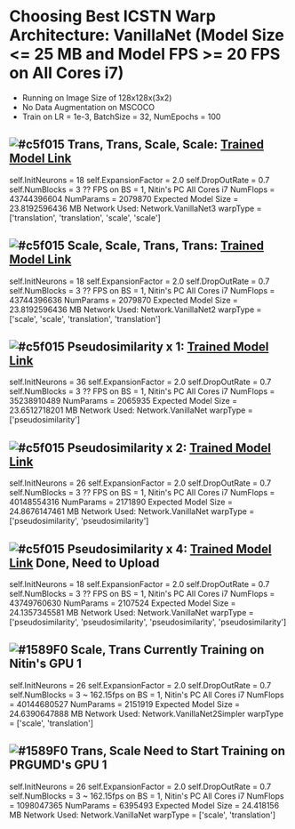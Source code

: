 # Choosing Best ICSTN Warp Architecture: VanillaNet (Model Size <= 25 MB and Model FPS >= 20 FPS on All Cores i7)
- Running on Image Size of 128x128x(3x2)
- No Data Augmentation on MSCOCO
- Train on  LR = 1e-3, BatchSize = 32, NumEpochs = 100

## ![#c5f015](https://placehold.it/15/c5f015/000000?text=+) Trans, Trans, Scale, Scale: [Trained Model Link](https://drive.google.com/open?id=1aYApkJEegeV6jE0n5MJQr3Ures3bjVeR) 
self.InitNeurons = 18
self.ExpansionFactor = 2.0
self.DropOutRate = 0.7
self.NumBlocks = 3
?? FPS on BS = 1, Nitin's PC All Cores i7
NumFlops = 43744396604
NumParams = 2079870
Expected Model Size = 23.8192596436 MB
Network Used: Network.VanillaNet3
warpType = ['translation', 'translation', 'scale', 'scale']

## ![#c5f015](https://placehold.it/15/c5f015/000000?text=+) Scale, Scale, Trans, Trans: [Trained Model Link](https://drive.google.com/open?id=1NEQ9gMixBjpzLiUwFsjC6_b7HLP88nm8) 
self.InitNeurons = 18
self.ExpansionFactor = 2.0
self.DropOutRate = 0.7
self.NumBlocks = 3
?? FPS on BS = 1, Nitin's PC All Cores i7
NumFlops = 43744396636
NumParams = 2079870
Expected Model Size = 23.8192596436 MB
Network Used: Network.VanillaNet2
warpType = ['scale', 'scale', 'translation', 'translation']

## ![#c5f015](https://placehold.it/15/c5f015/000000?text=+) Pseudosimilarity x 1: [Trained Model Link](https://drive.google.com/open?id=1Pj6Uqr3PeMCJF_vpkd_Nr4ljQ_WfgJiY) 
self.InitNeurons = 36
self.ExpansionFactor = 2.0
self.DropOutRate = 0.7
self.NumBlocks = 3
?? FPS on BS = 1, Nitin's PC All Cores i7
NumFlops = 35238910489
NumParams = 2065935
Expected Model Size = 23.6512718201 MB
Network Used: Network.VanillaNet
warpType = ['pseudosimilarity']

## ![#c5f015](https://placehold.it/15/c5f015/000000?text=+) Pseudosimilarity x 2: [Trained Model Link](https://drive.google.com/open?id=1p4UJ1vybf15NSuWK2m--meqbagxpeR9H)
self.InitNeurons = 26
self.ExpansionFactor = 2.0
self.DropOutRate = 0.7
self.NumBlocks = 3
?? FPS on BS = 1, Nitin's PC All Cores i7
NumFlops = 40148554316
NumParams = 2171890
Expected Model Size = 24.8676147461 MB
Network Used: Network.VanillaNet
warpType = ['pseudosimilarity', 'pseudosimilarity']

## ![#c5f015](https://placehold.it/15/c5f015/000000?text=+) Pseudosimilarity x 4: [Trained Model Link]() Done, Need to Upload
self.InitNeurons = 18
self.ExpansionFactor = 2.0
self.DropOutRate = 0.7
self.NumBlocks = 3
?? FPS on BS = 1, Nitin's PC All Cores i7
NumFlops = 43749760630
NumParams = 2107524
Expected Model Size = 24.1357345581 MB
Network Used: Network.VanillaNet
warpType = ['pseudosimilarity', 'pseudosimilarity', 'pseudosimilarity', 'pseudosimilarity']


## ![#1589F0](https://placehold.it/15/1589F0/000000?text=+) Scale, Trans Currently Training on Nitin's GPU 1
self.InitNeurons = 26
self.ExpansionFactor = 2.0
self.DropOutRate = 0.7
self.NumBlocks = 3
~ 162.15fps on BS = 1, Nitin's PC All Cores i7
NumFlops = 40144680527
NumParams = 2151919
Expected Model Size = 24.6390647888 MB
Network Used: Network.VanillaNet2Simpler
warpType = ['scale', 'translation']

## ![#1589F0](https://placehold.it/15/1589F0/000000?text=+) Trans, Scale Need to Start Training on PRGUMD's GPU 1
self.InitNeurons = 26
self.ExpansionFactor = 2.0
self.DropOutRate = 0.7
self.NumBlocks = 3
~ 162.15fps on BS = 1, Nitin's PC All Cores i7
NumFlops = 1098047365
NumParams = 6395493
Expected Model Size = 24.418156 MB
Network Used: Network.VanillaNet
warpType = ['scale', 'translation']


<!-- 

# VanillaNet (Model Size <= 2.5 MB and <=25 MB)

## Smaller x2 PS
self.InitNeurons = 26
self.ExpansionFactor = 2.0
self.DropOutRate = 0.7
self.NumBlocks = 3

~ 270fps on BS = 1, Nitin's PC GPU = 0
NumFlops = 197530233
NumParams = 625462
Expected Model Size = 2.391899 MB
warpType = ['pseudosimilarity', 'pseudosimilarity']

## Larger x2 PS
self.InitNeurons = 35
self.ExpansionFactor = 3.0
self.DropOutRate = 0.7
~ 215fps on BS = 1, Nitin's PC GPU = 0
NumFlops = 1023506271
NumParams = 6433776
Expected Model Size = 24.564270 MB
warpType = ['pseudosimilarity', 'pseudosimilarity']

## Larger x4 PS
self.InitNeurons = 24
self.ExpansionFactor = 3.0
self.DropOutRate = 0.7
~ 180fps on BS = 1, Nitin's PC GPU = 0
NumFlops = 986942303
NumParams = 6178188
Expected Model Size = 23.597214 MB
warpType = ['pseudosimilarity', 'pseudosimilarity', 'pseudosimilarity', 'pseudosimilarity']

## Larger x2 (Scale, Trans)
self.InitNeurons = 35
self.ExpansionFactor = 3.0
self.DropOutRate = 0.7
~ 195fps on BS = 1, Nitin's PC GPU = 0
NumFlops = 1022950605
NumParams = 6294858
Expected Model Size = 24.034340 MB
warpType = ['scale', 'translation']

## Larger x4 (Scale, Scale, Trans, Trans)
self.InitNeurons = 12
self.ExpansionFactor = 1.9
self.DropOutRate = 0.7
self.NumBlocks = 3
~ 170fps on BS = 1, Nitin's PC GPU = 0
NumFlops = 986180244
NumParams = 5987670
Expected Model Size = 22.870445 MB
warpType = ['scale', 'scale', 'translation', 'translation']

Choose best from above. 

# SqueezeNet 
Speed calculated as best of 1000 runs
## Smaller (Model FPS >= 200 FPS on All Cores i7, and Model Size <= 2.5 MB)
self.InitNeurons = 4
self.ExpansionFactor = 1.42
self.DropOutRate = 0.7
warpType = ['pseudosimilarity', 'pseudosimilarity']
NumFlops = 65174577
NumParams = 401246
Expected Model Size = 1.530754 MB
~ 199.07fps on BS = 1, Nitin's PC CPU All Cores

## Larger (Model FPS >= 20 FPS on All Cores i7, and Model Size <= 25 MB)
self.InitNeurons = 16
self.ExpansionFactor = 1.5
self.DropOutRate = 0.7
warpType = ['pseudosimilarity', 'pseudosimilarity']
NumFlops = 7799809633
NumParams = 6082914
Expected Model Size = 23.205086 MB
~ 31.70fps on BS = 1, Nitin's PC CPU All Cores


# ResNet 
Speed calculated as best of 1000 runs
## Smaller (Model FPS >= 200 FPS on All Cores i7, and Model Size <= 2.5 MB)
NumRes = 4
self.InitNeurons = 15
self.ExpansionFactor = 1.5
self.DropOutRate = 0.7
warpType = ['pseudosimilarity', 'pseudosimilarity']
NumFlops = 161618397
NumParams = 611100
Expected Model Size = 2.337128 MB
~ 223.63fps on BS = 1, Nitin's PC CPU All Cores

## Larger (Model FPS >= 20 FPS on All Cores i7, and Model Size <= 25 MB)
NumRes = 4
self.InitNeurons = 16
self.ExpansionFactor = 2
self.DropOutRate = 0.7
warpType = ['pseudosimilarity', 'pseudosimilarity']
NumFlops = 485211389
NumParams = 6317446
Expected Model Size = 24.114525 MB
~ 174.03fps on BS = 1, Nitin's PC CPU All Cores -->
